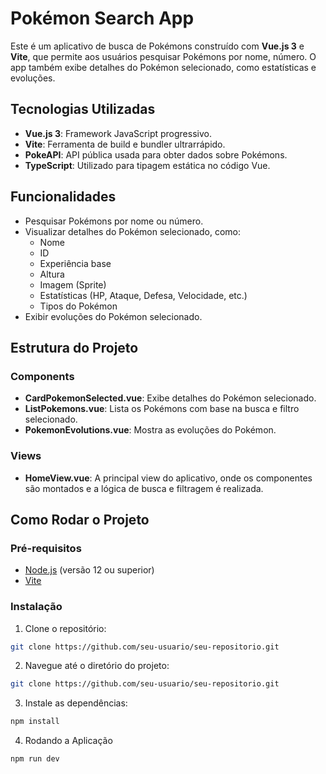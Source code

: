# Pokémon Search App

Este é um aplicativo de busca de Pokémons construído com **Vue.js 3** e **Vite**, que permite aos usuários pesquisar Pokémons por nome, número. O app também exibe detalhes do Pokémon selecionado, como estatísticas e evoluções.

## Tecnologias Utilizadas

- **Vue.js 3**: Framework JavaScript progressivo.
- **Vite**: Ferramenta de build e bundler ultrarrápido.
- **PokeAPI**: API pública usada para obter dados sobre Pokémons.
- **TypeScript**: Utilizado para tipagem estática no código Vue.

## Funcionalidades

- Pesquisar Pokémons por nome ou número.
- Visualizar detalhes do Pokémon selecionado, como:
  - Nome
  - ID
  - Experiência base
  - Altura
  - Imagem (Sprite)
  - Estatísticas (HP, Ataque, Defesa, Velocidade, etc.)
  - Tipos do Pokémon
- Exibir evoluções do Pokémon selecionado.

## Estrutura do Projeto

### Components

- **CardPokemonSelected.vue**: Exibe detalhes do Pokémon selecionado.
- **ListPokemons.vue**: Lista os Pokémons com base na busca e filtro selecionado.
- **PokemonEvolutions.vue**: Mostra as evoluções do Pokémon.

### Views

- **HomeView.vue**: A principal view do aplicativo, onde os componentes são montados e a lógica de busca e filtragem é realizada.

## Como Rodar o Projeto

### Pré-requisitos

- [Node.js](https://nodejs.org/) (versão 12 ou superior)
- [Vite](https://vitejs.dev/)

### Instalação

1. Clone o repositório:

```bash
git clone https://github.com/seu-usuario/seu-repositorio.git
```

2. Navegue até o diretório do projeto:

```bash
git clone https://github.com/seu-usuario/seu-repositorio.git
```
3. Instale as dependências:

```bash
npm install
```
4. Rodando a Aplicação
 
```bash
npm run dev
```